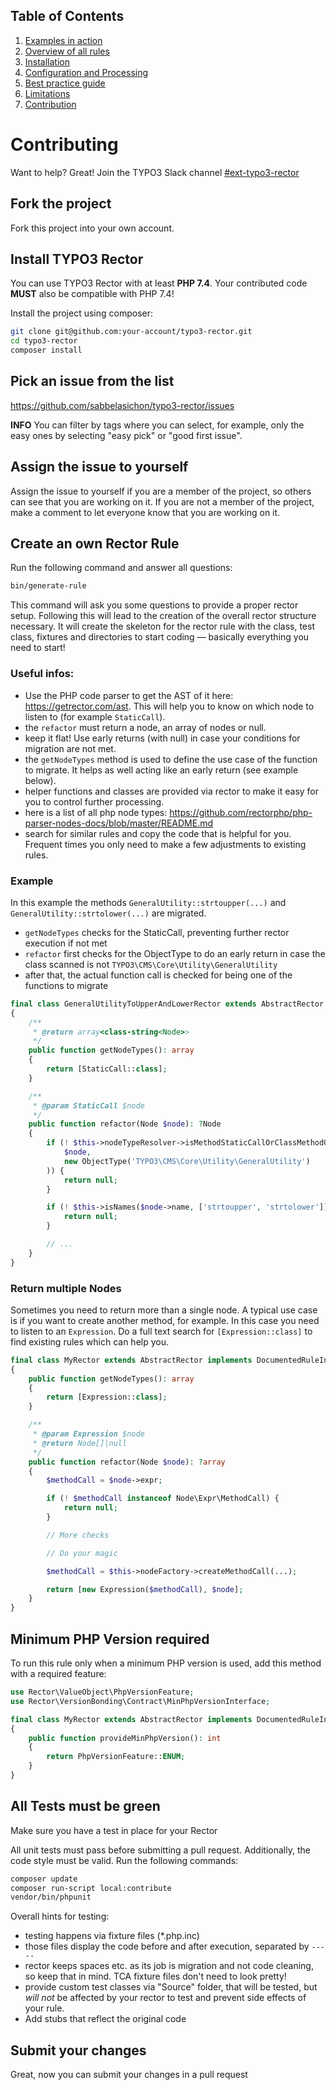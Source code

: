 ## Table of Contents
1. [Examples in action](./examples_in_action.md)
2. [Overview of all rules](./all_rectors_overview.md)
3. [Installation](./installation.md)
4. [Configuration and Processing](./configuration_and_processing.md)
5. [Best practice guide](./best_practice_guide.md)
6. [Limitations](./limitations.md)
7. [Contribution](./contribution.md)

# Contributing

Want to help? Great!
Join the TYPO3 Slack channel [#ext-typo3-rector](https://typo3.slack.com/archives/C019R5LAA6A)

## Fork the project

Fork this project into your own account.

## Install TYPO3 Rector

You can use TYPO3 Rector with at least **PHP 7.4**. Your contributed code **MUST** also be compatible with PHP 7.4!

Install the project using composer:

```bash
git clone git@github.com:your-account/typo3-rector.git
cd typo3-rector
composer install
```

## Pick an issue from the list

https://github.com/sabbelasichon/typo3-rector/issues

**INFO** You can filter by tags where you can select, for example, only the easy ones by selecting "easy pick" or "good first issue".

## Assign the issue to yourself

Assign the issue to yourself if you are a member of the project, so others can see that you are working on it.
If you are not a member of the project, make a comment to let everyone know that you are working on it.

## Create an own Rector Rule

Run the following command and answer all questions:

```bash
bin/generate-rule
```

This command will ask you some questions to provide a proper rector setup.
Following this will lead to the creation of the overall rector structure necessary.
It will create the skeleton for the rector rule with the class, test class, fixtures and directories to start coding — basically everything you need to start!

### Useful infos:

- Use the PHP code parser to get the AST of it here: https://getrector.com/ast. This will help you to know on which node to listen to (for example `StaticCall`).
- the `refactor` must return a node, an array of nodes or null.
- keep it flat! Use early returns (with null) in case your conditions for migration are not met.
- the `getNodeTypes` method is used to define the use case of the function to migrate. It helps as well acting like an early return (see example below).
- helper functions and classes are provided via rector to make it easy for you to control further processing.
- here is a list of all php node types: https://github.com/rectorphp/php-parser-nodes-docs/blob/master/README.md
- search for similar rules and copy the code that is helpful for you. Frequent times you only need to make a few adjustments to existing rules.

### Example

In this example the methods `GeneralUtility::strtoupper(...)` and `GeneralUtility::strtolower(...)` are migrated.
- `getNodeTypes` checks for the StaticCall, preventing further rector execution if not met
- `refactor` first checks for the ObjectType to do an early return in case the class scanned is not `TYPO3\CMS\Core\Utility\GeneralUtility`
- after that, the actual function call is checked for being one of the functions to migrate

```php
final class GeneralUtilityToUpperAndLowerRector extends AbstractRector implements DocumentedRuleInterface
{
    /**
     * @return array<class-string<Node>>
     */
    public function getNodeTypes(): array
    {
        return [StaticCall::class];
    }

    /**
     * @param StaticCall $node
     */
    public function refactor(Node $node): ?Node
    {
        if (! $this->nodeTypeResolver->isMethodStaticCallOrClassMethodObjectType(
            $node,
            new ObjectType('TYPO3\CMS\Core\Utility\GeneralUtility')
        )) {
            return null;
        }

        if (! $this->isNames($node->name, ['strtoupper', 'strtolower'])) {
            return null;
        }

        // ...
    }
}
```

### Return multiple Nodes

Sometimes you need to return more than a single node.
A typical use case is if you want to create another method, for example.
In this case you need to listen to an `Expression`.
Do a full text search for `[Expression::class]` to find existing rules which can help you.

```php
final class MyRector extends AbstractRector implements DocumentedRuleInterface
{
    public function getNodeTypes(): array
    {
        return [Expression::class];
    }

    /**
     * @param Expression $node
     * @return Node[]|null
     */
    public function refactor(Node $node): ?array
    {
        $methodCall = $node->expr;

        if (! $methodCall instanceof Node\Expr\MethodCall) {
            return null;
        }

        // More checks

        // Do your magic

        $methodCall = $this->nodeFactory->createMethodCall(...);

        return [new Expression($methodCall), $node];
    }
}
```

## Minimum PHP Version required

To run this rule only when a minimum PHP version is used, add this method with a required feature:

```php
use Rector\ValueObject\PhpVersionFeature;
use Rector\VersionBonding\Contract\MinPhpVersionInterface;

final class MyRector extends AbstractRector implements DocumentedRuleInterface, MinPhpVersionInterface
{
    public function provideMinPhpVersion(): int
    {
        return PhpVersionFeature::ENUM;
    }
}
```

## All Tests must be green

Make sure you have a test in place for your Rector

All unit tests must pass before submitting a pull request.
Additionally, the code style must be valid.
Run the following commands:

```bash
composer update
composer run-script local:contribute
vendor/bin/phpunit
```

Overall hints for testing:

- testing happens via fixture files (*.php.inc)
- those files display the code before and after execution, separated by `-----`
- rector keeps spaces etc. as its job is migration and not code cleaning, so keep that in mind. TCA fixture files don't need to look pretty!
- provide custom test classes via "Source" folder, that will be tested, but *will not* be affected by your rector to test and prevent side effects of your rule.
- Add stubs that reflect the original code

## Submit your changes

Great, now you can submit your changes in a pull request
